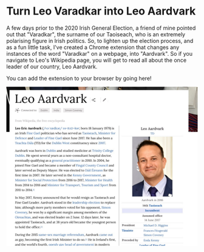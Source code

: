 # Turn Leo Varadkar into Leo Aardvark

A few days prior to the 2020 Irish General Election, a friend of mine pointed out that "Varadkar", the surname of our Taoiseach, who is an extremely polarising figure in Irish politics. So, to lighten up the election process, and as a fun little task, I've created a Chrome extension that changes any instances of the word "Varadkar" on a webpage, into "Aardvark". So if you navigate to Leo's Wikipedia page, you will get to read all about the once leader of our country, Leo Aardvark.

You can add the extension to your browser by going here!

![The History of Leo Aardvark](/images/example.jpeg)